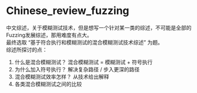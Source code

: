 # Chinese_review_fuzzing
中文综述，关于模糊测试技术，但是想写一个针对某一类的综述，不可能是全部的Fuzzing发展综述，那用难度有点大。  
最终选取 “基于符合执行和模糊测试的混合模糊测试技术综述” 为题。  
综述所探讨的点：
1. 什么是混合模糊测试？ 混合模糊测试 = 模糊测试 + 符号执行  
2. 为什么加入符号执行？ 解决复杂路径 / 步入更深的路径  
3. 混合模糊测试效率怎样？ 从技术给出解释
4. 各类混合模糊测试之间的比较